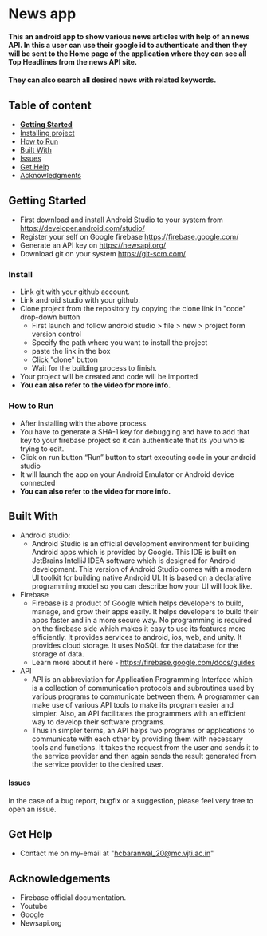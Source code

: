 # News app

#### This an android app to show various news articles with help of an news API. In this a user can use their google id to authenticate and then they will be sent to the Home page of the application where they can see all Top Headlines from the news API site.
#### They can also search all desired news with related keywords.

## Table of content

- [**Getting Started**](#getting-started)
- [Installing project](#install)
- [How to Run](#how-to-run)
- [Built With](#built-with)
- [Issues](#issues)
- [Get Help](#get-help)
- [Acknowledgments](#acknowledgements)

## Getting Started
 - First download and install Android Studio to your system from https://developer.android.com/studio/
 - Register your self on Google firebase https://firebase.google.com/
 - Generate an API key on https://newsapi.org/
 - Download git on your system https://git-scm.com/

### Install
 - Link git with your github account.
 - Link android studio with your github.
 - Clone project from the repository by copying the clone link in "code" drop-down button
   - First launch and follow android studio > file > new > project form version control
   - Specify the path where you want to install the project
   - paste the link in the box
   - Click "clone" button
   - Wait for the building process to finish.
 - Your project will be created and code will be imported
 - **You can also refer to the video for more info.**

### How to Run
 - After installing with the above process.
 - You have to generate a SHA-1 key for debugging and have to add that key to your firebase project so it can authenticate that its you who is trying to edit.
 - Click on run button “Run” button to start executing code in your android studio
 - It will launch the app on your Android Emulator or Android device connected
 - **You can also refer to the video for more info.**


## Built With
- Android studio:
  - Android Studio is an official development environment for building Android apps which is provided by Google. This IDE is built on JetBrains IntelliJ IDEA software which is designed for Android development. This version of Android Studio comes with a modern UI toolkit for building native Android UI. It is based on a declarative programming model so you can describe how your UI will look like.
- Firebase
  - Firebase is a product of Google which helps developers to build, manage, and grow their apps easily. It helps developers to build their apps faster and in a more secure way. No programming is required on the firebase side which makes it easy to use its features more efficiently. It provides services to android, ios, web, and unity. It provides cloud storage. It uses NoSQL for the database for the storage of data.
  - Learn more about it here - https://firebase.google.com/docs/guides
- API
  - API is an abbreviation for Application Programming Interface which is a collection of communication protocols and subroutines used by various programs to communicate between them. A programmer can make use of various API tools to make its program easier and simpler. Also, an API facilitates the programmers with an efficient way to develop their software programs.
  - Thus in simpler terms, an API helps two programs or applications to communicate with each other by providing them with necessary tools and functions. It takes the request from the user and sends it to the service provider and then again sends the result generated from the service provider to the desired user.

#### Issues
In the case of a bug report, bugfix or a suggestion, please feel very free to open an issue.

## Get Help
- Contact me on my-email at "hcbaranwal_20@mc.vjti.ac.in"

## Acknowledgements
- Firebase official documentation.
- Youtube
- Google
- Newsapi.org



